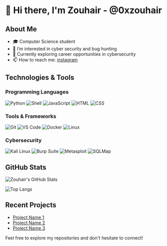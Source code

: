 # 👋 Hi there, I'm Zouhair - @0xzouhair

## About Me

- 🎓 Computer Science student
- 👾 I’m interested in cyber security and bug hunting
- 💼 Currently exploring career opportunities in cybersecurity
- 📫 How to reach me: [instagram](https://www.instagram.com/0x_zouhair/) 

## Technologies & Tools

### Programming Languages

![Python](https://img.shields.io/badge/Python-%2314354C.svg?style=flat-square&logo=python&logoColor=white)
![Shell](https://img.shields.io/badge/Shell-%232c3e50.svg?style=flat-square&logo=gnu-bash&logoColor=white)
![JavaScript](https://img.shields.io/badge/JavaScript-%23323330.svg?style=flat-square&logo=javascript&logoColor=%23F7DF1E)
![HTML](https://img.shields.io/badge/HTML-%23E34F26.svg?style=flat-square&logo=html5&logoColor=white)
![CSS](https://img.shields.io/badge/CSS-%231572B6.svg?style=flat-square&logo=css3&logoColor=white)

### Tools & Frameworks

![Git](https://img.shields.io/badge/Git-%23F05032.svg?style=flat-square&logo=git&logoColor=white)
![VS Code](https://img.shields.io/badge/VS%20Code-%23007ACC.svg?style=flat-square&logo=visual-studio-code&logoColor=white)
![Docker](https://img.shields.io/badge/Docker-%230db7ed.svg?style=flat-square&logo=docker&logoColor=white)
![Linux](https://img.shields.io/badge/Linux-%23FCC624.svg?style=flat-square&logo=linux&logoColor=black)

### Cybersecurity

![Kali Linux](https://img.shields.io/badge/Kali%20Linux-%23313131.svg?style=flat-square&logo=kali-linux&logoColor=green)
![Burp Suite](https://img.shields.io/badge/Burp%20Suite-%23990000.svg?style=flat-square&logo=burp-suite&logoColor=white)
![Metasploit](https://img.shields.io/badge/Metasploit-%235C2D91.svg?style=flat-square&logo=metasploit&logoColor=green)
![SQLMap](https://img.shields.io/badge/SQLMap-%23D00000.svg?style=flat-square&logo=sqlmap&logoColor=white)

## GitHub Stats

![Zouhair's GitHub Stats](https://github-readme-stats.vercel.app/api?username=0xzouhair&show_icons=true&hide_title=true&hide_border=true&count_private=true&theme=radical)

![Top Langs](https://github-readme-stats.vercel.app/api/top-langs/?username=0xzouhair&layout=compact&hide_border=true&theme=radical)

## Recent Projects

- [Project Name 1](https://github.com/0xzouhair/kali-apk-bind-fix)
- [Project Name 2](https://github.com/0xzouhair/project2)
- [Project Name 3](https://github.com/0xzouhair/project3)

Feel free to explore my repositories and don't hesitate to connect!
